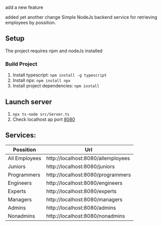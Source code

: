 add a new feature

added yet another change
Simple NodeJs backend service for retrieving employees by possition.

## Setup

The project requires npm and nodeJs installed


### Build Project

1. Install typescript: `npm install -g typescript`
2. Install npx: `npm install npx`
3. Install project dependencies: `npm install`

## Launch server

1. `npx ts-node src/Server.ts`
2. Check localhost ap port [8080](http://localhost:8080/)

## Services:

| Possition | Url |
|------------|-----|
|All Employees   | http://localhost:8080/allemployees|
|Juniors         | http://localhost:8080/juniors     |
|Programmers     | http://localhost:8080/programmers |
|Engineers       | http://localhost:8080/engineers   |
|Experts         | http://localhost:8080/experts     |
|Managers        | http://localhost:8080/managers    |
|Admins          | http://localhost:8080/admins      |
|Nonadmins       | http://localhost:8080/nonadmins   |

